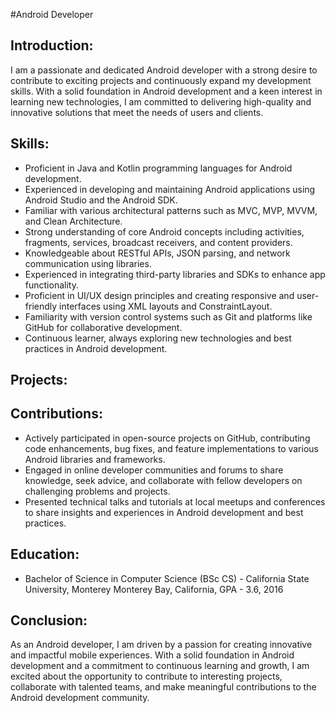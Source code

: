 
#Android Developer

## Introduction:
I am a passionate and dedicated Android developer with a strong desire to contribute to exciting projects and continuously expand my development skills. With a solid foundation in Android development and a keen interest in learning new technologies, I am committed to delivering high-quality and innovative solutions that meet the needs of users and clients.

## Skills:
- Proficient in Java and Kotlin programming languages for Android development.
- Experienced in developing and maintaining Android applications using Android Studio and the Android SDK.
- Familiar with various architectural patterns such as MVC, MVP, MVVM, and Clean Architecture.
- Strong understanding of core Android concepts including activities, fragments, services, broadcast receivers, and content providers.
- Knowledgeable about RESTful APIs, JSON parsing, and network communication using libraries.
- Experienced in integrating third-party libraries and SDKs to enhance app functionality.
- Proficient in UI/UX design principles and creating responsive and user-friendly interfaces using XML layouts and ConstraintLayout.
- Familiarity with version control systems such as Git and platforms like GitHub for collaborative development.
- Continuous learner, always exploring new technologies and best practices in Android development.

## Projects:


## Contributions:
- Actively participated in open-source projects on GitHub, contributing code enhancements, bug fixes, and feature implementations to various Android libraries and frameworks.
- Engaged in online developer communities and forums to share knowledge, seek advice, and collaborate with fellow developers on challenging problems and projects.
- Presented technical talks and tutorials at local meetups and conferences to share insights and experiences in Android development and best practices.

## Education:
- Bachelor of Science in Computer Science (BSc CS) - California State University, Monterey Monterey Bay,  California, GPA - 3.6, 2016



## Conclusion:
As an Android developer, I am driven by a passion for creating innovative and impactful mobile experiences. With a solid foundation in Android development and a commitment to continuous learning and growth, I am excited about the opportunity to contribute to interesting projects, collaborate with talented teams, and make meaningful contributions to the Android development community.
